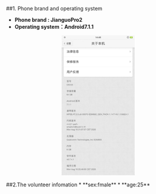 ##1. Phone brand and operating system
* **Phone brand : JianguoPro2**
*  **Operating system：Android7.1.1**
<p align = "center">  
<img src="./The%20branch%20and%20system%20of%20the%20mobile%20phone.jpg"  style="width:200px" />
</p>
##2.The volunteer infomation
* **sex:fmale**
* **age:25**